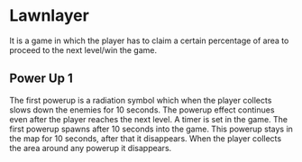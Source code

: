 # Lawnlayer
It is a game in which the player has to claim a certain percentage of area to proceed to the next level/win the game.

## Power Up 1
The first powerup is a radiation symbol which when the player collects slows down the enemies for 10 seconds. The powerup effect continues even after the player reaches the next level.
A timer is set in the game. The first powerup spawns after 10 seconds into the game. This powerup stays in the map for 10 seconds, after that it disappears. When the player collects the area around any powerup it disappears.
